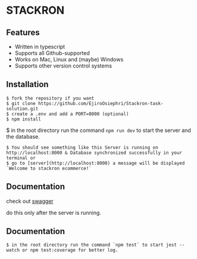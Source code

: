 # STACKRON

## Features

- Written in typescript
- Supports all Github-supported 
- Works on Mac, Linux and (maybe) Windows
- Supports other version control systems

## Installation

```bash/Powershell
$ fork the repository if you want
$ git clone https://github.com/EjiroOsiephri/Stackron-task-solution.git
$ create a .env and add a PORT=8000 (optional)
$ npm install
```
$ in the root directory run the command `npm run dev` to start the server and the database.
```
$ You should see something like this Server is running on http://localhost:8000 & Database synchronized successfully in your terminal or
$ go to [server](http://localhost:8000) a message will be displayed `Welcome to stackron ecommerce!`
```

## Documentation

check out [swagger](http://localhost:8000/api/docs)

do this only after the server is running.

## Documentation

```
$ in the root directory run the command `npm test` to start jest --watch or npm test:coverage for better log.
```

